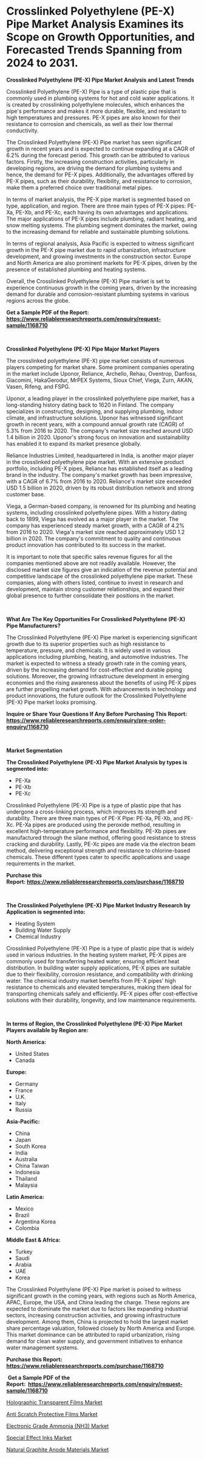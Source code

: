 <p><h1>Crosslinked Polyethylene (PE-X) Pipe Market Analysis Examines its Scope on Growth Opportunities, and Forecasted Trends Spanning from 2024 to 2031.</h1></p><p><strong>Crosslinked Polyethylene (PE-X) Pipe Market Analysis and Latest Trends</strong></p>
<p><p>Crosslinked Polyethylene (PE-X) Pipe is a type of plastic pipe that is commonly used in plumbing systems for hot and cold water applications. It is created by crosslinking polyethylene molecules, which enhances the pipe's performance and makes it more durable, flexible, and resistant to high temperatures and pressures. PE-X pipes are also known for their resistance to corrosion and chemicals, as well as their low thermal conductivity.</p><p>The Crosslinked Polyethylene (PE-X) Pipe market has seen significant growth in recent years and is expected to continue expanding at a CAGR of 6.2% during the forecast period. This growth can be attributed to various factors. Firstly, the increasing construction activities, particularly in developing regions, are driving the demand for plumbing systems and hence, the demand for PE-X pipes. Additionally, the advantages offered by PE-X pipes, such as their durability, flexibility, and resistance to corrosion, make them a preferred choice over traditional metal pipes.</p><p>In terms of market analysis, the PE-X pipe market is segmented based on type, application, and region. There are three main types of PE-X pipes: PE-Xa, PE-Xb, and PE-Xc, each having its own advantages and applications. The major applications of PE-X pipes include plumbing, radiant heating, and snow melting systems. The plumbing segment dominates the market, owing to the increasing demand for reliable and sustainable plumbing solutions.</p><p>In terms of regional analysis, Asia Pacific is expected to witness significant growth in the PE-X pipe market due to rapid urbanization, infrastructure development, and growing investments in the construction sector. Europe and North America are also prominent markets for PE-X pipes, driven by the presence of established plumbing and heating systems.</p><p>Overall, the Crosslinked Polyethylene (PE-X) Pipe market is set to experience continuous growth in the coming years, driven by the increasing demand for durable and corrosion-resistant plumbing systems in various regions across the globe.</p></p>
<p><strong>Get a Sample PDF of the Report:&nbsp; <a href="https://www.reliableresearchreports.com/enquiry/request-sample/1168710">https://www.reliableresearchreports.com/enquiry/request-sample/1168710</a></strong></p>
<p>&nbsp;</p>
<p><strong>Crosslinked Polyethylene (PE-X) Pipe Major Market Players</strong></p>
<p><p>The crosslinked polyethylene (PE-X) pipe market consists of numerous players competing for market share. Some prominent companies operating in the market include Uponor, Reliance, Archello, Rehau, Oventrop, Danfoss, Giacomini, HakaGerodur, MrPEX Systems, Sioux Chief, Viega, Zurn, AKAN, Vasen, Rifeng, and FSPG.</p><p>Uponor, a leading player in the crosslinked polyethylene pipe market, has a long-standing history dating back to 1620 in Finland. The company specializes in constructing, designing, and supplying plumbing, indoor climate, and infrastructure solutions. Uponor has witnessed significant growth in recent years, with a compound annual growth rate (CAGR) of 5.3% from 2016 to 2020. The company's market size reached around USD 1.4 billion in 2020. Uponor's strong focus on innovation and sustainability has enabled it to expand its market presence globally.</p><p>Reliance Industries Limited, headquartered in India, is another major player in the crosslinked polyethylene pipe market. With an extensive product portfolio, including PE-X pipes, Reliance has established itself as a leading brand in the industry. The company's market growth has been impressive, with a CAGR of 6.7% from 2016 to 2020. Reliance's market size exceeded USD 1.5 billion in 2020, driven by its robust distribution network and strong customer base.</p><p>Viega, a German-based company, is renowned for its plumbing and heating systems, including crosslinked polyethylene pipes. With a history dating back to 1899, Viega has evolved as a major player in the market. The company has experienced steady market growth, with a CAGR of 4.2% from 2016 to 2020. Viega's market size reached approximately USD 1.2 billion in 2020. The company's commitment to quality and continuous product innovation has contributed to its success in the market.</p><p>It is important to note that specific sales revenue figures for all the companies mentioned above are not readily available. However, the disclosed market size figures give an indication of the revenue potential and competitive landscape of the crosslinked polyethylene pipe market. These companies, along with others listed, continue to invest in research and development, maintain strong customer relationships, and expand their global presence to further consolidate their positions in the market.</p></p>
<p>&nbsp;</p>
<p><strong>What Are The Key Opportunities For Crosslinked Polyethylene (PE-X) Pipe Manufacturers?</strong></p>
<p><p>The Crosslinked Polyethylene (PE-X) Pipe market is experiencing significant growth due to its superior properties such as high resistance to temperature, pressure, and chemicals. It is widely used in various applications including plumbing, heating, and automotive industries. The market is expected to witness a steady growth rate in the coming years, driven by the increasing demand for cost-effective and durable piping solutions. Moreover, the growing infrastructure development in emerging economies and the rising awareness about the benefits of using PE-X pipes are further propelling market growth. With advancements in technology and product innovations, the future outlook for the Crosslinked Polyethylene (PE-X) Pipe market looks promising.</p></p>
<p><strong>Inquire or Share Your Questions If Any Before Purchasing This Report: <a href="https://www.reliableresearchreports.com/enquiry/pre-order-enquiry/1168710">https://www.reliableresearchreports.com/enquiry/pre-order-enquiry/1168710</a></strong></p>
<p>&nbsp;</p>
<p><strong>Market Segmentation</strong></p>
<p><strong>The Crosslinked Polyethylene (PE-X) Pipe Market Analysis by types is segmented into:</strong></p>
<p><ul><li>PE-Xa</li><li>PE-Xb</li><li>PE-Xc</li></ul></p>
<p><p>Crosslinked Polyethylene (PE-X) Pipe is a type of plastic pipe that has undergone a cross-linking process, which improves its strength and durability. There are three main types of PE-X Pipe: PE-Xa, PE-Xb, and PE-Xc. PE-Xa pipes are produced using the peroxide method, resulting in excellent high-temperature performance and flexibility. PE-Xb pipes are manufactured through the silane method, offering good resistance to stress cracking and durability. Lastly, PE-Xc pipes are made via the electron beam method, delivering exceptional strength and resistance to chlorine-based chemicals. These different types cater to specific applications and usage requirements in the market.</p></p>
<p><strong>Purchase this Report:&nbsp;<a href="https://www.reliableresearchreports.com/purchase/1168710">https://www.reliableresearchreports.com/purchase/1168710</a></strong></p>
<p>&nbsp;</p>
<p><strong>The Crosslinked Polyethylene (PE-X) Pipe Market Industry Research by Application is segmented into:</strong></p>
<p><ul><li>Heating System</li><li>Building Water Supply</li><li>Chemical Industry</li></ul></p>
<p><p>Crosslinked Polyethylene (PE-X) Pipe is a type of plastic pipe that is widely used in various industries. In the heating system market, PE-X pipes are commonly used for transferring heated water, ensuring efficient heat distribution. In building water supply applications, PE-X pipes are suitable due to their flexibility, corrosion resistance, and compatibility with drinking water. The chemical industry market benefits from PE-X pipes' high resistance to chemicals and elevated temperatures, making them ideal for transporting chemicals safely and efficiently. PE-X pipes offer cost-effective solutions with their durability, longevity, and low maintenance requirements.</p></p>
<p>&nbsp;</p>
<p><strong>In terms of Region, the Crosslinked Polyethylene (PE-X) Pipe Market Players available by Region are:</strong></p>
<p>
    <p> <strong> North America: </strong>
        <ul>
            <li>United States</li>
            <li>Canada</li>
        </ul>
        </p> 
    <p> <strong> Europe: </strong>
        <ul>
            <li>Germany</li>
            <li>France</li>
            <li>U.K.</li>
            <li>Italy</li>
            <li>Russia</li>
        </ul>
        </p> 
    <p> <strong> Asia-Pacific: </strong>
        <ul>
            <li>China</li>
            <li>Japan</li>
            <li>South Korea</li>
            <li>India</li>
            <li>Australia</li>
            <li>China Taiwan</li>
            <li>Indonesia</li>
            <li>Thailand</li>
            <li>Malaysia</li>
        </ul>
        </p> 
    <p> <strong> Latin America: </strong>
        <ul>
            <li>Mexico</li>
            <li>Brazil</li>
            <li>Argentina Korea</li>
            <li>Colombia</li>
        </ul>
        </p> 
    <p> <strong> Middle East & Africa: </strong>
        <ul>
            <li>Turkey</li>
            <li>Saudi</li>
            <li>Arabia</li>
            <li>UAE</li>
            <li>Korea</li>
        </ul>
    </p>
    </p>
<p><p>The Crosslinked Polyethylene (PE-X) Pipe market is poised to witness significant growth in the coming years, with regions such as North America, APAC, Europe, the USA, and China leading the charge. These regions are expected to dominate the market due to factors like expanding industrial sectors, increasing construction activities, and growing infrastructure development. Among them, China is projected to hold the largest market share percentage valuation, followed closely by North America and Europe. This market dominance can be attributed to rapid urbanization, rising demand for clean water supply, and government initiatives to enhance water management systems.</p></p>
<p><strong>Purchase this Report: <a href="https://www.reliableresearchreports.com/purchase/1168710">https://www.reliableresearchreports.com/purchase/1168710</a></strong></p>
<p>&nbsp;<strong>Get a Sample PDF of the Report:&nbsp;&nbsp;<a href="https://www.reliableresearchreports.com/enquiry/request-sample/1168710">https://www.reliableresearchreports.com/enquiry/request-sample/1168710</a></strong></p>
<p><strong></strong></p>
<p><p><a href="https://github.com/Chiragrp25/Market-Research-Report-List-2/blob/main/holographic-transparent-films-market.md">Holographic Transparent Films Market</a></p><p><a href="https://github.com/Chiragrp26/Market-Research-Report-List-2/blob/main/anti-scratch-protective-films-market.md">Anti Scratch Protective Films Market</a></p><p><a href="https://github.com/AKSHATREPORTPRIME/Market-Research-Report-List-2/blob/main/electronic-grade-ammonia-nh3-market.md">Electronic Grade Ammonia (NH3) Market</a></p><p><a href="https://github.com/santosh758595/Market-Research-Report-List-2/blob/main/special-effect-inks-market.md">Special Effect Inks Market</a></p><p><a href="https://github.com/lilstefpacute/Market-Research-Report-List-2/blob/main/natural-graphite-anode-materials-market.md">Natural Graphite Anode Materials Market</a></p></p>